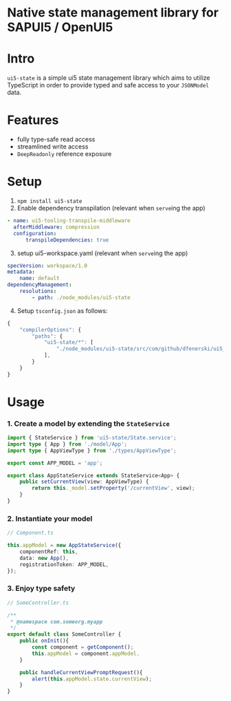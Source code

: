 # Native state management library for SAPUI5 / OpenUI5

# Intro

`ui5-state` is a simple ui5 state management library which aims to utilize TypeScript in order to provide typed and safe access to your `JSONModel` data.

# Features

-   fully type-safe read access
-   streamlined write access
-   `DeepReadonly` reference exposure

# Setup

1. `npm install ui5-state`
2. Enable dependency transpilation (relevant when `serve`ing the app)

```yaml
- name: ui5-tooling-transpile-middleware
  afterMiddleware: compression
  configuration:
      transpileDependencies: true
```

3. setup ui5-workspace.yaml (relevant when `serve`ing the app)

```yaml
specVersion: workspace/1.0
metadata:
    name: default
dependencyManagement:
    resolutions:
        - path: ./node_modules/ui5-state
```

4. Setup `tsconfig.json` as follows:

```typescript
{
    "compilerOptions": {
        "paths": {
            "ui5-state/*": [
                "./node_modules/ui5-state/src/com/github/dfenerski/ui5_state/*"
            ],
        }
    }
}
```

# Usage

### 1. Create a model by extending the `StateService`

```ts
import { StateService } from 'ui5-state/State.service';
import type { App } from './model/App';
import type { AppViewType } from './types/AppViewType';

export const APP_MODEL = 'app';

export class AppStateService extends StateService<App> {
    public setCurrentView(view: AppViewType) {
        return this._model.setProperty('/currentView', view);
    }
}
```

### 2. Instantiate your model

```ts
// Component.ts

this.appModel = new AppStateService({
    componentRef: this,
    data: new App(),
    registrationToken: APP_MODEL,
});
```

### 3. Enjoy type safety

```ts
// SomeController.ts

/**
 * @namespace com.someorg.myapp
 */
export default class SomeController {
    public onInit(){
        const component = getComponent();
        this.appModel = component.appModel.
    }

    public handleCurrentViewPromptRequest(){
        alert(this.appModel.state.currentView);
    }
}
```
